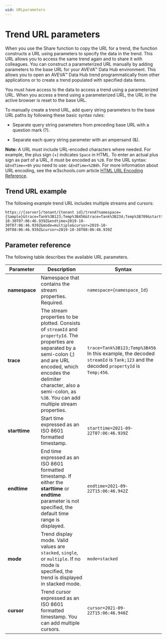 ```yaml
---
uid: URLparameters
---
```


# Trend URL parameters

When you use the Share function to copy the URL for a trend, the function constructs a URL using parameters to specify the data in the trend. This URL allows you to access the same trend again and to share it with colleagues. You can construct a parameterized URL manually by adding parameters to the base URL for your AVEVA&trade; Data Hub environment. This allows you to open an AVEVA&trade; Data Hub trend programmatically from other applications or to create a trend populated with specified data items. 

You must have access to the data to access a trend using a parameterized URL. When you access a trend using a parameterized URL, the URL in the active browser is reset to the base URL. 

To manually create a trend URL, add query string parameters to the base URL paths by following these basic syntax rules:

- Separate query string parameters from preceding base URL with a question mark (?).

- Separate each query string parameter with an ampersand (&).

**Note:** A URL must include URL-encoded characters where needed. For example, the plus sign (+) indicates `Space` in HTML. To enter an actual plus sign as part of a URL, it must be encoded as `%2B`. For the URL syntax: `&EndTime=+8h` you need to use: `&EndTime=%2B8h`. For more information about URL encoding, see the w3schools.com article [HTML URL Encoding Reference](https://www.w3schools.com/tags/ref_urlencode.asp).

## Trend URL example

The following example trend URL includes multiple streams and cursors: 

```
https://{server}/tenant/{tenant id}/trend?namespace={Sample}&trace=Tank%3B123;Temp%3B456&trace=Tank%3B234;Temp%3B789&starttime=2019-10-30T07:06:46.939Z&endtime=2019-10-30T07:06:46.939Z&mode=multiple&cursor=2019-10-30T08:06:46.939Z&cursor=2019-10-30T08:06:46.939Z
```

## Parameter reference 

The following table describes the available URL parameters.

| Parameter         | Description                                |Syntax            |
|-------------------|--------------------------------------------|------------------|
| **namespace**     | Namespace that contains the stream properties. Required.  | `namespace={namespace_Id}`   |
| **trace**         | The stream properties to be plotted. Consists of `streamId` and `propertyId`. The properties are separated by a semi-colon (;) and are URL encoded, which encodes the delimiter character, also a semi-colon, as `%3B`. You can add multiple stream properties.  | `trace=Tank%3B123;Temp%3B456`<br>In this example, the decoded `streamId` is `Tank;123` and the decoded `propertyId` is `Temp;456`.   | 
| **starttime**     | Start time expressed as an ISO 8601 formatted timestamp.   | `starttime=2021-09-22T07:06:46.939Z`   |
| **endtime**       | End time expressed as an ISO 8601 formatted timestamp. If either the **starttime** or **endtime** parameter is not specified, the default time range is displayed.    | `endtime=2021-09-22T15:06:46.942Z`   |
| **mode**          | Trend display mode. Valid values are `stacked`, `single`, or `multiple`. If no mode is specified, the trend is displayed in stacked mode.     | `mode=stacked`   |
| **cursor**        | Trend cursor expressed as an ISO 8601 formatted timestamp. You can add multiple cursors.  | `cursor=2021-09-22T15:06:46.940Z`   |
